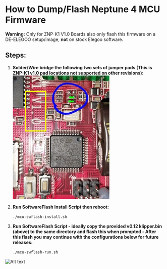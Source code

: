 # How to Dump/Flash Neptune 4 MCU Firmware

**Warning:** Only for ZNP-K1 V1.0 Boards also only flash this firmware on a DE-ELEGOO setup/image, **not** on stock Elegoo software.

## Steps:

1. **Solder/Wire bridge the following two sets of jumper pads (This is ZNP-K1 v1.0 pad locations not supported on other revisions):**\
![Alt text](/pictures/pads-bridge-version10.jpg)

3. **Run SoftwareFlash Install Script then reboot:**

   ```
   ./mcu-swflash-install.sh
   ```

4. **Run SoftwareFlash Script - ideally copy the provided v0.12 klipper.bin (above) to the same directory and flash this when prompted - After this flash you may continue with the configurations below for future releases:**

   ```
   ./mcu-swflash-run.sh
   ```
      
![Alt text](/pictures/flash.png)





